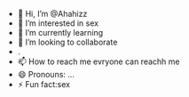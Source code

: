 - 👋 Hi, I’m @Ahahizz
- 👀 I’m interested in sex
- 🌱 I’m currently learning
- 💞️ I’m looking to collaborate 
- .
- 📫 How to reach me evryone can reachh me
- 😄 Pronouns: ...
- ⚡ Fun fact:sex

<!---
Ahahizz/Ahahizz is a ✨ special ✨ repository because its `README.md` (this file) appears on your GitHub profile.
You can click the Preview link to take a look at your changes.
--->
